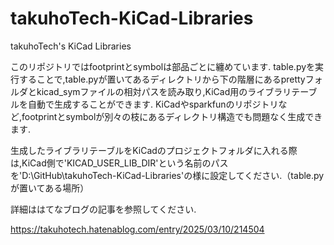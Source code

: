 # takuhoTech-KiCad-Libraries
takuhoTech's KiCad Libraries

このリポジトリではfootprintとsymbolは部品ごとに纏めています.
table.pyを実行することで,table.pyが置いてあるディレクトリから下の階層にあるprettyフォルダとkicad_symファイルの相対パスを読み取り,KiCad用のライブラリテーブルを自動で生成することができます.
KiCadやsparkfunのリポジトリなど,footprintとsymbolが別々の枝にあるディレクトリ構造でも問題なく生成できます.

生成したライブラリテーブルをKiCadのプロジェクトフォルダに入れる際は,KiCad側で'KICAD_USER_LIB_DIR'という名前のパスを'D:\GitHub\takuhoTech-KiCad-Libraries'の様に設定してください.（table.pyが置いてある場所）

詳細ははてなブログの記事を参照してください.

https://takuhotech.hatenablog.com/entry/2025/03/10/214504
